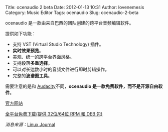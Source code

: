Title: ocenaudio 2 beta
Date: 2012-01-13 10:31
Author: lovenemesis
Category: Music Editor
Tags: ocenaudio
Slug: ocenaudio-2-beta

ocenaudio 是一款由来自巴西的团队创建的跨平台音频编辑软件。

提供如下功能：

-   支持 VST (Virtual Studio Technology) 插件。
-   **实时效果预览**。
-   美观、统一的跨平台界面风格。
-   支持段落**多重选择**。
-   可以对长达数小时的音频文件进行即时剪辑操作。
-   完整的**波谱图工具**。

需要注意的是和
[Audacity](http://audacity.sourceforge.net/)不同，**ocenaudio
是一款免费软件，而不是开源自由软件**。

[官方网站](http://www.ocenaudio.com.br/)

[全平台免费下载(提供 32位/64位 RPM 和 DEB
包)](http://www.ocenaudio.com.br/download)

*消息来源：*[Linux
Journal](http://www.linuxjournal.com/content/short-notices-news-linux-audio)
